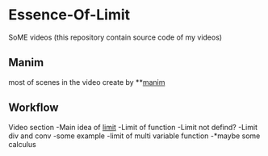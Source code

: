 # Essence-Of-Limit

SoME videos (this repository contain source code of my videos)

## Manim

most of scenes in the video create by **[manim](https://github.com/3b1b/manim)

## Workflow
Video section
-Main idea of [limit](https://tutorial.math.lamar.edu/classes/calcI/defnoflimit.aspx)
-Limit of function
-Limit not defind?
-Limit div and conv
-some example
-limit of multi variable function
-*maybe some calculus
